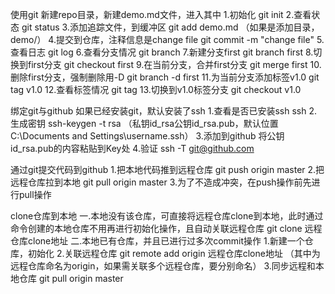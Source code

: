 使用git
新建repo目录，新建demo.md文件，进入其中
1.初始化
  git init
2.查看状态
  git status
3.添加追踪文件，到缓冲区
  git add demo.md （如果是添加目录，demo/）
4.提交到仓库，注释信息是change file
  git commit -m "change file"
5.查看日志
  git log
6.查看分支情况
  git branch
7.新建分支first
  git branch first
8.切换到first分支
  git checkout first
9.在当前分支，合并first分支
  git merge first
10.删除first分支，强制删除用-D
  git branch -d first
11.为当前分支添加标签v1.0
  git tag v1.0
12.查看标签情况
  git tag
13.切换到v1.0标签分支
  git checkout v1.0

绑定git与github
如果已经安装git，默认安装了ssh
1.查看是否已安装ssh
  ssh
2.生成密钥
  ssh-keygen -t rsa （私钥id_rsa公钥id_rsa.pub，默认位置C:\Documents and Settings\username\.ssh）
3.添加到github
  将公钥id_rsa.pub的内容粘贴到Key处
4.验证
  ssh -T git@github.com

通过git提交代码到github
1.把本地代码推到远程仓库
  git push origin master
2.把远程仓库拉到本地
  git pull origin master
3.为了不造成冲突，在push操作前先进行pull操作

clone仓库到本地
一.本地没有该仓库，可直接将远程仓库clone到本地，此时通过命令创建的本地仓库不用再进行初始化操作，且自动关联远程仓库
  git clone 远程仓库clone地址
二.本地已有仓库，并且已进行过多次commit操作
1.新建一个仓库，初始化
2.关联远程仓库
  git remote add origin 远程仓库clone地址 （其中为远程仓库命名为origin，如果需关联多个远程仓库，要分别命名）
3.同步远程和本地仓库
  git pull origin master
